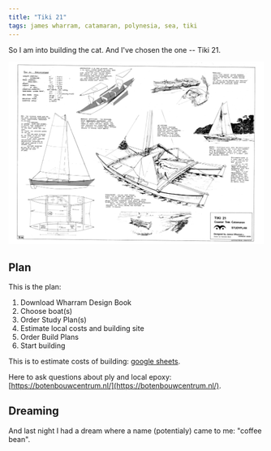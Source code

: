 ```yaml
---
title: "Tiki 21"
tags: james wharram, catamaran, polynesia, sea, tiki
---
```


So I am into building the cat. And I've chosen the one -- Tiki 21.

![study plan sheet](/img/Study%20plan%20Tiki%2021.png)

## Plan

This is the plan:

1. Download Wharram Design Book
2. Choose boat(s)
3. Order Study Plan(s)
4. Estimate local costs and building site
5. Order Build Plans
6. Start building

This is to estimate costs of building: [google sheets](https://docs.google.com/spreadsheets/d/1ZlACW1YKN7q79jGD64-dwVuVp8CSUMsNy4LtVstl2T8/edit?gid=989491544#gid=989491544).

Here to ask questions about ply and local epoxy: [https://botenbouwcentrum.nl/](https://botenbouwcentrum.nl/).

## Dreaming

And last night I had a dream where a name (potentialy) came to me: "coffee bean".
